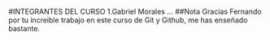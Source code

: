 #INTEGRANTES DEL CURSO
1.Gabriel Morales
...
##Nota
Gracias Fernando por tu increible trabajo en este curso de Git y Github, me has enseñado bastante. 
